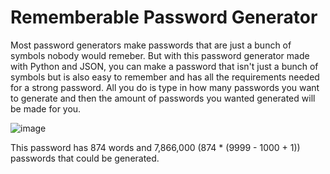 # Rememberable Password Generator

Most password generators make passwords that are just a bunch of symbols nobody would remeber. But with this password generator made with Python and JSON, you can make a
password that isn't just a bunch of symbols but is also easy to remember and has all the requirements needed for a strong password. All you do is type in how many
passwords you want to generate and then the amount of passwords you wanted generated will be made for you.

![image](https://user-images.githubusercontent.com/93494902/212435973-c289d825-18e7-4d9e-b1b7-a6c5929d4faf.png)

This password has 874 words and 7,866,000 (874 * (9999 - 1000 + 1)) passwords that could be generated.
